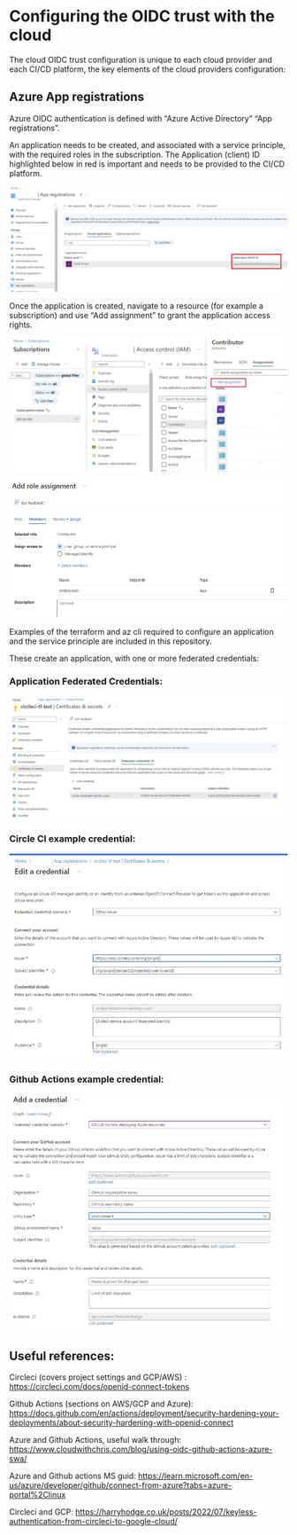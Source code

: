 # Configuring the OIDC trust with the cloud

The cloud OIDC trust configuration is unique to each cloud provider and each CI/CD platform, the key elements of the cloud providers configuration:

## Azure App registrations

Azure OIDC authentication is defined with “Azure Active Directory” “App registrations”.

An application needs to be created, and associated with a service principle, with the required roles in the subscription. The Application (client) ID highlighted below in red is important and needs to be provided to the CI/CD platform.

![](../images/azure-circleci-application.jpg)

Once the application is created, navigate to a resource (for example a subscription) and use “Add assignment” to grant the application access rights.

![](../images/azure-application-role-assignment-subscription.jpg)

![](../images/azure-application-role-assignment-subscription-app.jpg)


Examples of the terraform and az cli required to configure an application and the service principle are included in this repository.

These create an application, with one or more federated credentials:

### Application Federated Credentials: 

![](../images/azure-circleci-application-secrets.jpg)

### Circle CI example credential:

![](../images/azure-circleci-federated-user-detail.jpg)

### Github Actions example credential:

![](../images/azure-github-federated-user-detail.jpg)


## Useful references:

Circleci (covers project settings and GCP/AWS) : https://circleci.com/docs/openid-connect-tokens

Github Actions (sections on AWS/GCP and Azure): https://docs.github.com/en/actions/deployment/security-hardening-your-deployments/about-security-hardening-with-openid-connect 

Azure and Github Actions, useful walk through: https://www.cloudwithchris.com/blog/using-oidc-github-actions-azure-swa/ 

Azure and Github actions MS guid: https://learn.microsoft.com/en-us/azure/developer/github/connect-from-azure?tabs=azure-portal%2Clinux 

Circleci and GCP: https://harryhodge.co.uk/posts/2022/07/keyless-authentication-from-circleci-to-google-cloud/ 


